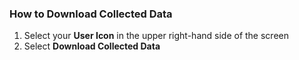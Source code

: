 ### How to Download Collected Data

1. Select your **User Icon** in the upper right-hand side of the screen
2. Select **Download Collected Data**

